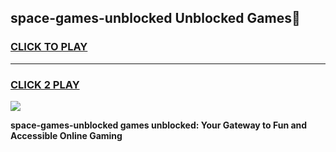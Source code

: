 
## space-games-unblocked Unblocked Games👋
<h3>
<a href="https://news.freeplayer.one?title=space-games-unblocked&ref=16F">CLICK TO PLAY</a></h3>
<hr>

<h3>
<a href="https://news.freeplayer.one?title=space-games-unblocked&ref=16F">CLICK 2 PLAY</a>
  
</h3>

<a href="https://news.freeplayer.one?title=space-games-unblocked&ref=16F/"><img src="https://clearcache.store/games.png"></a>


**space-games-unblocked games unblocked: Your Gateway to Fun and Accessible Online Gaming**
